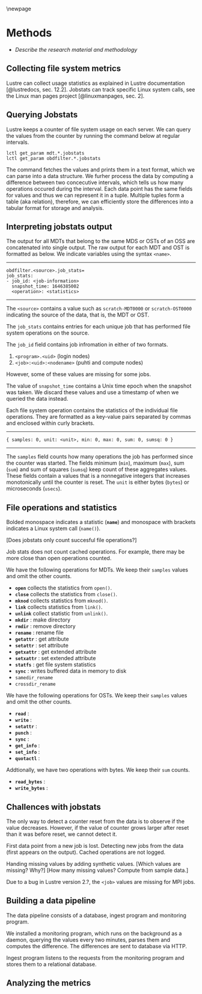 \newpage

# Methods
- *Describe the research material and methodology*


## Collecting file system metrics
Lustre can collect usage statistics as explained in Lustre documentation [@lustredocs, sec. 12.2].
Jobstats can track specific Linux system calls, see the Linux man pages project [@linuxmanpages, sec. 2].


## Querying Jobstats
Lustre keeps a counter of file system usage on each server.
We can query the values from the counter by running the command below at regular intervals.

```
lctl get_param mdt.*.jobstats
lctl get_param obdfilter.*.jobstats
```

The command fetches the values and prints them in a text format, which we can parse into a data structure.
We furher process the data by computing a difference between two concecutive intervals, which tells us how many operations occured during the interval.
Each data point has the same fields for values and thus we can represent it in a tuple.
Multiple tuples form a table (aka relation), therefore, we can efficiently store the differences into a tabular format for storage and analysis.


## Interpreting jobstats output
The output for all MDTs that belong to the same MDS or OSTs of an OSS are concatenated into single output.
The raw output for each MDT and OST is formatted as below.
We indicate variables using the syntax `<name>`.

---

```text
obdfilter.<source>.job_stats=
job_stats:
- job_id: <job-information>
  snapshot_time: 1646385002
  <operation>: <statistics>
```

---

The `<source>` contains a value such as `scratch-MDT0000` or `scratch-OST0000` indicating the source of the data, that is, the MDT or OST.

The `job_stats` contains entries for each unique job that has performed file system operations on the source.

The `job_id` field contains job infromation in either of two formats.

1) `<program>.<uid>` (login nodes)
2) `<job>:<uid>:<nodename>` (puhti and compute nodes)

However, some of these values are missing for some jobs.

The value of `snapshot_time` contains a Unix time epoch when the snapshot was taken.
We discard these values and use a timestamp of when we queried the data instead.

Each file system operation contains the statistics of the individual file operations.
They are formatted as a key-value pairs separated by commas and enclosed within curly brackets.

---

```text
{ samples: 0, unit: <unit>, min: 0, max: 0, sum: 0, sumsq: 0 }
```

---

The `samples` field counts how many operations the job has performed since the counter was started.
The fields minimum (`min`), maximum (`max`), sum (`sum`) and sum of squares (`sumsq`) keep count of these aggregates values.
These fields contain a values that is a nonnegative integers that increases monotonically until the counter is reset.
The `unit` is either bytes (`bytes`) or microseconds (`usecs`).


## File operations and statistics
Bolded monospace indicates a statistic (**`name`**) and monospace with brackets indicates a Linux system call (`name()`).

[Does jobstats only count succesful file operations?]

Job stats does not count cached operations.
For example, there may be more close than open operations counted.

We have the following operations for MDTs.
We keep their `samples` values and omit the other counts.

- **`open`** collects the statistics from `open()`.
- **`close`** collects the statistics from `close()`.
- **`mknod`** collects statistics from `mknod()`.
- **`link`** collects statistics from `link()`.
- **`unlink`** collect statistic from `unlink()`.
- **`mkdir`** : make directory
- **`rmdir`** : remove directory
- **`rename`** : rename file
- **`getattr`** : get attribute
- **`setattr`** : set attribute
- **`getxattr`** : get extended attribute
- **`setxattr`** : set extended attribute
- **`statfs`** : get file system statistics
- **`sync`** : writes buffered data in memory to disk
- `samedir_rename`
- `crossdir_rename`

We have the following operations for OSTs. We keep their `samples` values and omit the other counts.

- **`read`** :
- **`write`** :
- **`setattr`** :
- **`punch`** :
- **`sync`** :
- **`get_info`** :
- **`set_info`** :
- **`quotactl`** :

Addtionally, we have two operations with bytes. We keep their `sum` counts.

- **`read_bytes`** :
- **`write_bytes`** :


## Challences with jobstats
The only way to detect a counter reset from the data is to observe if the value decreases.
However, if the value of counter grows larger after reset than it was before
reset, we cannot detect it.

First data point from a new job is lost.
Detecting new jobs from the data (first appears on the output).
Cached operations are not logged.

Handing missing values by adding synthetic values.
[Which values are missing? Why?]
[How many missing values? Compute from sample data.]

Due to a bug in Lustre version 2.?, the `<job>` values are missing for MPI jobs.


## Building a data pipeline
The data pipeline consists of a database, ingest program and monitoring program.

We installed a monitoring program, which runs on the background as a daemon, querying the values every two minutes, parses them and computes the difference.
The differences are sent to database via HTTP.

Ingest program listens to the requests from the monitoring program and stores them to a relational database.


## Analyzing the metrics

